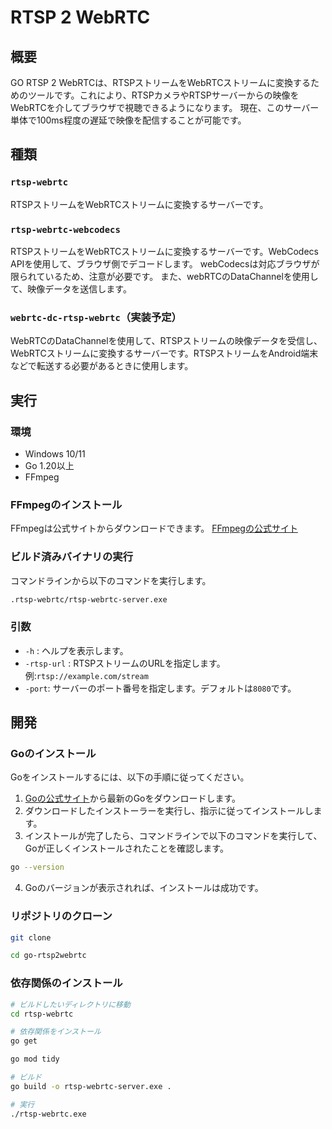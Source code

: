 # RTSP 2 WebRTC

## 概要

GO RTSP 2 WebRTCは、RTSPストリームをWebRTCストリームに変換するためのツールです。これにより、RTSPカメラやRTSPサーバーからの映像をWebRTCを介してブラウザで視聴できるようになります。
現在、このサーバー単体で100ms程度の遅延で映像を配信することが可能です。

## 種類

### `rtsp-webrtc` 
RTSPストリームをWebRTCストリームに変換するサーバーです。

### `rtsp-webrtc-webcodecs` 
RTSPストリームをWebRTCストリームに変換するサーバーです。WebCodecs APIを使用して、ブラウザ側でデコードします。
webCodecsは対応ブラウザが限られているため、注意が必要です。
また、webRTCのDataChannelを使用して、映像データを送信します。

### `webrtc-dc-rtsp-webrtc`（実装予定）
WebRTCのDataChannelを使用して、RTSPストリームの映像データを受信し、WebRTCストリームに変換するサーバーです。RTSPストリームをAndroid端末などで転送する必要があるときに使用します。

## 実行

### 環境
- Windows 10/11
- Go 1.20以上
- FFmpeg

### FFmpegのインストール

FFmpegは公式サイトからダウンロードできます。
[FFmpegの公式サイト](https://ffmpeg.org/download.html)

### ビルド済みバイナリの実行

コマンドラインから以下のコマンドを実行します。

```bash
.rtsp-webrtc/rtsp-webrtc-server.exe 
```

### 引数

- `-h` : ヘルプを表示します。
- `-rtsp-url` : RTSPストリームのURLを指定します。例:`rtsp://example.com/stream`
- `-port`: サーバーのポート番号を指定します。デフォルトは`8080`です。

## 開発

### Goのインストール
Goをインストールするには、以下の手順に従ってください。

1. [Goの公式サイト](https://go.dev/dl/)から最新のGoをダウンロードします。
2. ダウンロードしたインストーラーを実行し、指示に従ってインストールします。
3. インストールが完了したら、コマンドラインで以下のコマンドを実行して、Goが正しくインストールされたことを確認します。

```bash
go --version
```
4. Goのバージョンが表示されれば、インストールは成功です。

### リポジトリのクローン
```bash
git clone

cd go-rtsp2webrtc
```
### 依存関係のインストール
```bash
# ビルドしたいディレクトリに移動
cd rtsp-webrtc 

# 依存関係をインストール
go get

go mod tidy

# ビルド
go build -o rtsp-webrtc-server.exe .

# 実行
./rtsp-webrtc.exe
```
